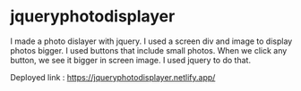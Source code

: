 # jqueryphotodisplayer
I made a photo dislayer with jquery.
I used a screen div and image to display photos bigger.
I used buttons that include small photos.
When we click any button, we see it bigger in screen image.
I used jquery to do that.

Deployed link : https://jqueryphotodisplayer.netlify.app/
